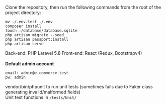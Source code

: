 Clone the repository, then run the following commands from the root of the project directory:

```
mv ./.env.test ./.env
composer install
touch ./database/database.sqlite
php artisan migrate --seed
php artisan passport:install
php artisan serve
```

Back-end: PHP Laravel 5.8
Front-end: React (Redux, Bootstrapv4)
<br />
<br />
<b>Default admin account</b>
```
email: admin@e-commerce.test
pw: admin
```

vendor/bin/phpunit to run unit tests (sometimes fails due to Faker class generating invalid/malformed fields)  
Unit test functions in ```/tests/Unit/```
